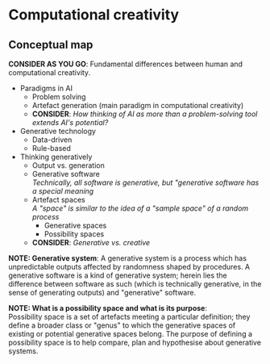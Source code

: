 # Computational creativity
## Conceptual map

**CONSIDER AS YOU GO**: Fundamental differences between human and computational creativity.

- Paradigms in AI
    - Problem solving
    - Artefact generation (main paradigm in computational creativity)
    - **CONSIDER**: _How thinking of AI as more than a problem-solving tool extends AI's potential?_
- Generative technology
    - Data-driven
    - Rule-based
 - Thinking generatively
    - Output vs. generation
    - Generative software <br> _Technically, all software is generative, but "generative software has a special meaning_
    - Artefact spaces <br> _A "space" is similar to the idea of a "sample space" of a random process_
        - Generative spaces
        - Possibility spaces
    - **CONSIDER**: _Generative vs. creative_
  
**NOTE: Generative system**: A generative system is a process which has unpredictable outputs affected by randomness shaped by procedures. A generative software is a kind of generative system; herein lies the difference between software as such (which is technically generative, in the sense of generating outputs) and "generative" software.

**NOTE: What is a possibility space and what is its purpose**: <br> Possibility space is a set of artefacts meeting a particular definition; they define a broader class or "genus" to which the generative spaces of existing or potential generative spaces belong. The purpose of defining a possibility space is to help compare, plan and hypothesise about generative systems.
